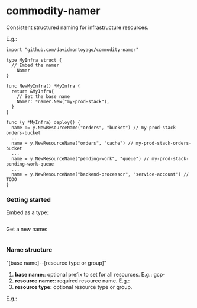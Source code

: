 # commodity-namer

Consistent structured naming for infrastructure resources.

E.g.:

```
import "github.com/davidmontoyago/commodity-namer"

type MyInfra struct {
  // Embed the namer
	Namer
}

func NewMyInfra() *MyInfra {
  return &MyInfra{
    // Set the base name
    Namer: *namer.New("my-prod-stack"),
  }
}

func (y *MyInfra) deploy() {
  name := y.NewResourceName("orders", "bucket") // my-prod-stack-orders-bucket
  ...
  name = y.NewResourceName("orders", "cache") // my-prod-stack-orders-bucket
  ...
  name = y.NewResourceName("pending-work", "queue") // my-prod-stack-pending-work-queue
  ...
  name = y.NewResourceName("backend-processor", "service-account") // TODO
}
```

### Getting started

Embed as a type:

```go

```

Get a new name:
```go

```

### Name structure

"[base name]-<resource name>-[resource type or group]"

1. **base name:**: optional prefix to set for all resources. E.g.: gcp-
2. **resource name:**: required resource name. E.g.:
3. **resource type:** optional resource type or group.

E.g.:

```go

```
